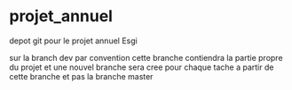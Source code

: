 # projet_annuel
depot git pour le projet annuel Esgi

sur la branch dev par convention cette branche contiendra la partie propre du projet et une nouvel branche sera cree pour chaque tache a partir de cette branche et pas la branche master

